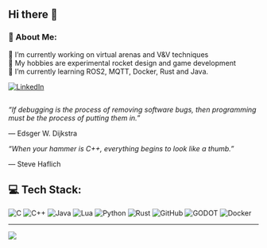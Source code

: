 ## Hi there 👋
### 💫 About Me:
🔭 I’m currently working on virtual arenas and V&V techniques<br>👯 My hobbies are experimental rocket design and game development<br>🌱 I’m currently learning ROS2, MQTT, Docker, Rust and Java. 

[![LinkedIn](https://img.shields.io/badge/LinkedIn-%230077B5.svg?logo=linkedin&logoColor=white)](https://linkedin.com/in/mvccogo) 

## 
_“If debugging is the process of removing software bugs, then programming must be the process of putting them in.”_

― Edsger W. Dijkstra 

_“When your hammer is C++, everything begins to look like a thumb.”_

— Steve Haflich




## 💻 Tech Stack:
![C](https://img.shields.io/badge/c-%2300599C.svg?style=plastic&logo=c&logoColor=white) ![C++](https://img.shields.io/badge/c++-%2300599C.svg?style=plastic&logo=c%2B%2B&logoColor=white) ![Java](https://img.shields.io/badge/java-%23ED8B00.svg?style=plastic&logo=java&logoColor=white) ![Lua](https://img.shields.io/badge/lua-%232C2D72.svg?style=plastic&logo=lua&logoColor=white) ![Python](https://img.shields.io/badge/python-3670A0?style=plastic&logo=python&logoColor=ffdd54) ![Rust](https://img.shields.io/badge/rust-%23000000.svg?style=plastic&logo=rust&logoColor=white) ![GitHub](https://img.shields.io/badge/GitHub-%23121011.svg?style=plastic&logo=github&logoColor=white) ![GODOT](https://img.shields.io/badge/godot-3582bb.svg?style=plastic&logo=godot-engine&logoColor=white) ![Docker](https://img.shields.io/badge/docker-%230db7ed.svg?style=plastic&logo=docker&logoColor=white)

---
[![](https://visitcount.itsvg.in/api?id=mvccogo&icon=0&color=0)](https://visitcount.itsvg.in)

<!-- Proudly created with GPRM ( https://gprm.itsvg.in ) -->
